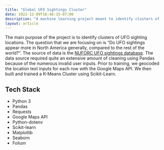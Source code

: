 ```yaml
---
title: "Global UFO Sightings Cluster"
date: 2022-12-09T16:46:15-07:00
description: "A machine learning project meant to identify clusters of UFO sightings globally."
layout: article
---
```


<!-- {{< github repo="jrang188/Global-UFO-Sightings-Cluster" >}}
![Global UFO Sightings Cluster](feature.png "Global UFO Sightings Cluster") -->

The main purpose of the project is to identify clusters of UFO sighting locations. The question that we are focusing on is “Do UFO sightings appear more in North America generally, compared to the rest of the world?”. The source of data is the [NUFORC UFO sightings database](https://nuforc.org/databank/). The data source required quite an extensive amount of cleaning using Pandas because of the numerous invalid user inputs. Prior to training, we geocoded the location text inputs for each row with the Google Maps API. We then built and trained a K-Means Cluster using Scikit-Learn.

## Tech Stack

- Python 3
- Pandas
- Requests
- Google Maps API
- Python-dotenv
- Scikit-learn
- Matplotlib
- Seaborn
- Folium
